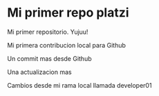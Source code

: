 # Mi primer repo platzi

Mi primer repositorio. Yujuu!

Mi primera contribucion local para Github

Un commit mas desde Github

Una actualizacion mas

Cambios desde mi rama local llamada developer01
